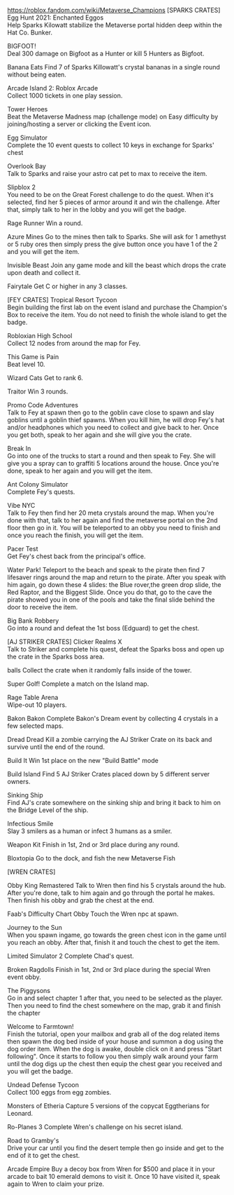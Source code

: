 https://roblox.fandom.com/wiki/Metaverse_Champions
[SPARKS CRATES]
Egg Hunt 2021: Enchanted Eggos	
Help Sparks Kilowatt stabilize the Metaverse portal hidden deep within the Hat Co. Bunker.

BIGFOOT!	
Deal 300 damage on Bigfoot as a Hunter or kill 5 Hunters as Bigfoot.

Banana Eats	
Find 7 of Sparks Killowatt's crystal bananas in a single round without being eaten.

Arcade Island 2: Roblox Arcade	
Collect 1000 tickets in one play session.

Tower Heroes	
Beat the Metaverse Madness map (challenge mode) on Easy difficulty by joining/hosting a server or clicking the Event icon.

Egg Simulator	
Complete the 10 event quests to collect 10 keys in exchange for Sparks' chest

Overlook Bay	
Talk to Sparks and raise your astro cat pet to max to receive the item.

Slipblox 2	
You need to be on the Great Forest challenge to do the quest. When it's selected, find her 5 pieces of armor around it and win the challenge. After that, simply talk to her in the lobby and you will get the badge.

Rage Runner
Win a round.

Azure Mines	
Go to the mines then talk to Sparks. She will ask for 1 amethyst or 5 ruby ores then simply press the give button once you have 1 of the 2 and you will get the item.

Invisible Beast	
Join any game mode and kill the beast which drops the crate upon death and collect it.

Fairytale
Get C or higher in any 3 classes.

[FEY CRATES]
Tropical Resort Tycoon	
Begin building the first lab on the event island and purchase the Champion's Box to receive the item. You do not need to finish the whole island to get the badge.

Robloxian High School	
Collect 12 nodes from around the map for Fey.

This Game is Pain	
Beat level 10.

Wizard Cats	
Get to rank 6.

Traitor
Win 3 rounds.

Promo Code Adventures	
Talk to Fey at spawn then go to the goblin cave close to spawn and slay goblins until a goblin thief spawns. When you kill him, he will drop Fey's hat and/or headphones which you need to collect and give back to her. Once you get both, speak to her again and she will give you the crate.

Break In	
Go into one of the trucks to start a round and then speak to Fey. She will give you a spray can to graffiti 5 locations around the house. Once you're done, speak to her again and you will get the item.

Ant Colony Simulator	
Complete Fey's quests.

Vibe NYC	
Talk to Fey then find her 20 meta crystals around the map. When you're done with that, talk to her again and find the metaverse portal on the 2nd floor then go in it. You will be teleported to an obby you need to finish and once you reach the finish, you will get the item.

Pacer Test	
Get Fey's chest back from the principal's office.

Water Park!
Teleport to the beach and speak to the pirate then find 7 lifesaver rings around the map and return to the pirate. After you speak with him again, go down these 4 slides: the Blue rover,the green drop slide, the Red Raptor, and the Biggest Slide. Once you do that, go to the cave the pirate showed you in one of the pools and take the final slide behind the door to receive the item.

Big Bank Robbery	
Go into a round and defeat the 1st boss (Edguard) to get the chest.

[AJ STRIKER CRATES]
Clicker Realms X	
Talk to Striker and complete his quest, defeat the Sparks boss and open up the crate in the Sparks boss area.

balls
Collect the crate when it randomly falls inside of the tower.

Super Golf!	
Complete a match on the Island map.

Rage Table Arena	
Wipe-out 10 players.

Bakon	Bakon 
Complete Bakon's Dream event by collecting 4 crystals in a few selected maps.

Dread	Dread 
Kill a zombie carrying the AJ Striker Crate on its back and survive until the end of the round.

Build It
Win 1st place on the new "Build Battle" mode

Build Island
Find 5 AJ Striker Crates placed down by 5 different server owners.

Sinking Ship	
Find AJ's crate somewhere on the sinking ship and bring it back to him on the Bridge Level of the ship.

Infectious Smile	
Slay 3 smilers as a human or infect 3 humans as a smiler.

Weapon Kit
Finish in 1st, 2nd or 3rd place during any round.

Bloxtopia
Go to the dock, and fish the new Metaverse Fish

[WREN CRATES]

Obby King Remastered
Talk to Wren then find his 5 crystals around the hub. After you're done, talk to him again and go through the portal he makes. Then finish his obby and grab the chest at the end.

Faab's Difficulty Chart Obby
Touch the Wren npc at spawn.

Journey to the Sun	
When you spawn ingame, go towards the green chest icon in the game until you reach an obby. After that, finish it and touch the chest to get the item.

Limited Simulator 2	
Complete Chad's quest.

Broken Ragdolls	
Finish in 1st, 2nd or 3rd place during the special Wren event obby.

The Piggysons	
Go in and select chapter 1 after that, you need to be selected as the player. Then you need to find the chest somewhere on the map, grab it and finish the chapter

Welcome to Farmtown!	
Finish the tutorial, open your mailbox and grab all of the dog related items then spawn the dog bed inside of your house and summon a dog using the dog order item. When the dog is awake, double click on it and press "Start following". Once it starts to follow you then simply walk around your farm until the dog digs up the chest then equip the chest gear you received and you will get the badge.

Undead Defense Tycoon	
Collect 100 eggs from egg zombies.

Monsters of Etheria	
Capture 5 versions of the copycat Eggtherians for Leonard.

Ro-Planes 3
Complete Wren's challenge on his secret island.

Road to Gramby's	
Drive your car until you find the desert temple then go inside and get to the end of it to get the chest.

Arcade Empire
Buy a decoy box from Wren for $500 and place it in your arcade to bait 10 emerald demons to visit it. Once 10 have visited it, speak again to Wren to claim your prize.
